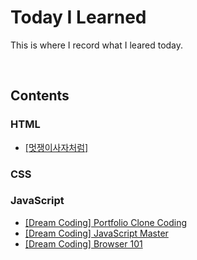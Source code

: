 # Today I Learned

This is where I record what I leared today.

</br>

## Contents

### HTML

- [[멋쟁이사자처럼]](https://github.com/bellnoona/TIL/tree/main/HTML/%EB%A9%8B%EC%9F%81%EC%9D%B4%EC%82%AC%EC%9E%90%EC%B2%98%EB%9F%BC)

### CSS

### JavaScript

- [[Dream Coding] Portfolio Clone Coding](https://github.com/bellnoona/TIL/tree/main/JavaScript/%5BDream%20Coding%5D%20Portfolio%20Clone%20Coding)
- [[Dream Coding] JavaScript Master](https://github.com/bellnoona/TIL/tree/main/JavaScript/%5BDream%20Coding%5D%20JavaScript%20Master)
- [[Dream Coding] Browser 101](https://github.com/bellnoona/TIL/tree/main/JavaScript/%5BDream%20Coding%5D%20Browser%20101)

